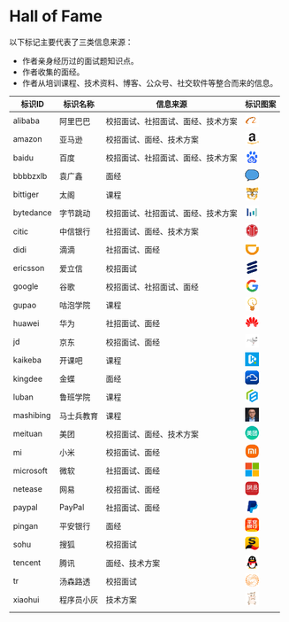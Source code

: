 # Hall of Fame

以下标记主要代表了三类信息来源：

- 作者亲身经历过的面试题知识点。
- 作者收集的面经。
- 作者从培训课程、技术资料、博客、公众号、社交软件等整合而来的信息。

| 标识ID    | 标识名称   | 信息来源                           | 标识图案                            |
| --------- | ---------- | ---------------------------------- | ----------------------------------- |
| alibaba   | 阿里巴巴   | 校招面试、社招面试、面经、技术方案 | <img src="./icons/alibaba.gif" />   |
| amazon    | 亚马逊     | 校招面试、面经、技术方案           | <img src="./icons/amazon.gif" />    |
| baidu     | 百度       | 校招面试、社招面试、面经、技术方案 | <img src="./icons/baidu.gif" />     |
| bbbbzxlb  | 袁广鑫     | 面经                               | <img src="./icons/bbbbzxlb.gif" />  |
| bittiger  | 太阁       | 课程                               | <img src="./icons/bittiger.gif" />  |
| bytedance | 字节跳动   | 校招面试、社招面试、面经、技术方案 | <img src="./icons/bytedance.gif" /> |
| citic     | 中信银行   | 社招面试、面经、技术方案           | <img src="./icons/citic.gif" />     |
| didi      | 滴滴       | 社招面试、面经                     | <img src="./icons/didi.gif" />      |
| ericsson  | 爱立信     | 校招面试                           | <img src="./icons/ericsson.gif" />  |
| google    | 谷歌       | 校招面试、社招面试、面经           | <img src="./icons/google.gif" />    |
| gupao     | 咕泡学院   | 课程                               | <img src="./icons/gupao.gif" />     |
| huawei    | 华为       | 社招面试、面经                     | <img src="./icons/huawei.gif" />    |
| jd        | 京东       | 校招面试、面经                     | <img src="./icons/jd.gif" />        |
| kaikeba   | 开课吧     | 课程                               | <img src="./icons/kaikeba.gif" />   |
| kingdee   | 金蝶       | 面经                               | <img src="./icons/kingdee.gif" />   |
| luban     | 鲁班学院   | 课程                               | <img src="./icons/luban.gif" />     |
| mashibing | 马士兵教育 | 课程                               | <img src="./icons/mashibing.gif" /> |
| meituan   | 美团       | 校招面试、面经、技术方案           | <img src="./icons/meituan.gif" />   |
| mi        | 小米       | 校招面试、面经                     | <img src="./icons/mi.gif" />        |
| microsoft | 微软       | 社招面试、面经                     | <img src="./icons/microsoft.gif" /> |
| netease   | 网易       | 校招面试、面经                     | <img src="./icons/netease.gif" />   |
| paypal    | PayPal     | 社招面试、面经                     | <img src="./icons/paypal.gif" />    |
| pingan    | 平安银行   | 面经                               | <img src="./icons/pingan.gif" />    |
| sohu      | 搜狐       | 校招面试                           | <img src="./icons/sohu.gif" />      |
| tencent   | 腾讯       | 面经、技术方案                     | <img src="./icons/tencent.gif" />   |
| tr        | 汤森路透   | 校招面试                           | <img src="./icons/tr.gif" />        |
| xiaohui   | 程序员小灰 | 技术方案                           | <img src="./icons/xiaohui.gif" />   |
|           |            |                                    |                                     |

